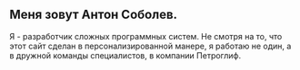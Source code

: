 ## Меня зовут Антон Соболев. 
Я - разработчик сложных программных систем. Не смотря на то, что этот сайт 
сделан в персонализированной манере, я работаю не один, а в дружной
команды специалистов, в компании Петроглиф.
